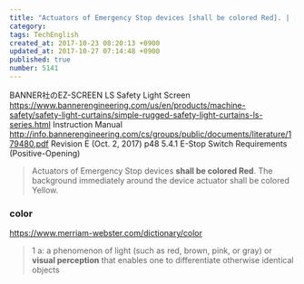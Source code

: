 ```yaml
---
title: "Actuators of Emergency Stop devices [shall be colored Red]. | [visual perception] that enables one to differentiate otherwise identical objects"
category: 
tags: TechEnglish
created_at: 2017-10-23 08:20:13 +0900
updated_at: 2017-10-27 07:14:48 +0900
published: true
number: 5141
---
```


BANNER社のEZ-SCREEN LS Safety Light Screen
https://www.bannerengineering.com/us/en/products/machine-safety/safety-light-curtains/simple-rugged-safety-light-curtains-ls-series.html
Instruction Manual
http://info.bannerengineering.com/cs/groups/public/documents/literature/179480.pdf
Revision E (Oct. 2, 2017)
p48
5.4.1 E-Stop Switch Requirements (Positive-Opening)

> Actuators of Emergency Stop devices **shall be colored Red**.  The background immediately around the device actuator shall be colored Yellow.

### color

https://www.merriam-webster.com/dictionary/color
> 1 a: a phenomenon of light (such as red, brown, pink, or gray) or **visual perception** that enables one to differentiate otherwise identical objects


